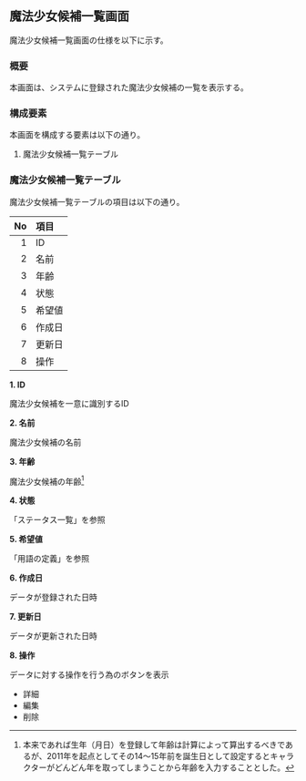 ## 魔法少女候補一覧画面

魔法少女候補一覧画面の仕様を以下に示す。

### 概要

本画面は、システムに登録された魔法少女候補の一覧を表示する。

### 構成要素

本画面を構成する要素は以下の通り。

1. 魔法少女候補一覧テーブル

### 魔法少女候補一覧テーブル

魔法少女候補一覧テーブルの項目は以下の通り。

| No | 項目   |
|---:|:-------|
|  1 | ID     |
|  2 | 名前   |
|  3 | 年齢   |
|  4 | 状態   |
|  5 | 希望値 |
|  6 | 作成日 |
|  7 | 更新日 |
|  8 | 操作   |

**1. ID**

魔法少女候補を一意に識別するID

**2. 名前**

魔法少女候補の名前

**3. 年齢**

魔法少女候補の年齢[^1]

**4. 状態**

「ステータス一覧」を参照

**5. 希望値**

「用語の定義」を参照

**6. 作成日**

データが登録された日時

**7. 更新日**

データが更新された日時

**8. 操作**

データに対する操作を行う為のボタンを表示

- 詳細
- 編集
- 削除

[^1]: 本来であれば生年（月日）を登録して年齢は計算によって算出するべきであるが、2011年を起点としてその14〜15年前を誕生日として設定するとキャラクターがどんどん年を取ってしまうことから年齢を入力することとした。
